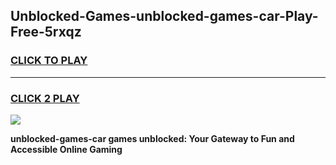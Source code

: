 
## Unblocked-Games-unblocked-games-car-Play-Free-5rxqz
<h3>
<a href="https://premium76.site?title=unblocked-games-car&ref=18A1">CLICK TO PLAY</a></h3>
<hr>

<h3>
<a href="https://premium76.site?title=unblocked-games-car&ref=18A1">CLICK 2 PLAY</a>
  
</h3>

<a href="https://premium76.site?title=unblocked-games-car&ref=18A1"><img src="https://clearcache.store/games.png"></a>


**unblocked-games-car games unblocked: Your Gateway to Fun and Accessible Online Gaming**
